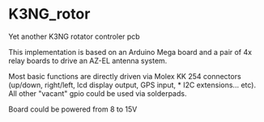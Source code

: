 # K3NG_rotor
Yet another K3NG rotator controler pcb

This implementation is based on an Arduino Mega board and a pair of 4x relay boards to drive an AZ-EL antenna system.

Most basic functions are directly driven via Molex KK 254 connectors (up/down, right/left, lcd display output, GPS input, *
I2C extensions... etc). All other "vacant" gpio could be used via solderpads. 

Board could be powered from 8 to 15V 
